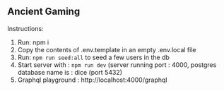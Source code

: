 ## Ancient Gaming

Instructions:

1. Run: npm i
2. Copy the contents of .env.template in an empty .env.local file
3. Run: `npm run seed:all` to seed a few users in the db
4. Start server with : `npm run dev` (server running port : 4000, postgres database name is : dice (port 5432)
5. Graphql playground : http://localhost:4000/graphql
